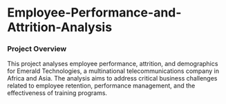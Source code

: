 # Employee-Performance-and-Attrition-Analysis
### Project Overview
This project analyses employee performance, attrition, and demographics for Emerald Technologies, a multinational telecommunications company in Africa and Asia. The analysis aims to address critical business challenges related to employee retention, performance management, and the effectiveness of training programs.

